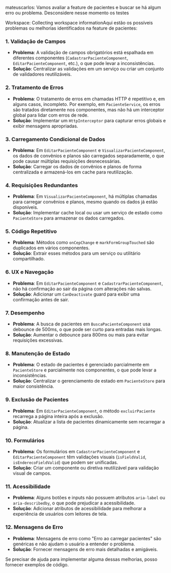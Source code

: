 mateuscarlos: Vamos avaliar a feature de pacientes e buscar se há algum erro ou problema.  Desconsidere nesse momento os testes

Workspace: Collecting workspace informationAqui estão os possíveis problemas ou melhorias identificados na feature de pacientes:

### 1. **Validação de Campos**
- **Problema**: A validação de campos obrigatórios está espalhada em diferentes componentes (`CadastrarPacienteComponent`, `EditarPacienteComponent`, etc.), o que pode levar a inconsistências.
- **Solução**: Centralizar as validações em um serviço ou criar um conjunto de validadores reutilizáveis.

### 2. **Tratamento de Erros**
- **Problema**: O tratamento de erros em chamadas HTTP é repetitivo e, em alguns casos, incompleto. Por exemplo, em `PacienteService`, os erros são tratados diretamente nos componentes, mas não há um interceptor global para lidar com erros de rede.
- **Solução**: Implementar um `HttpInterceptor` para capturar erros globais e exibir mensagens apropriadas.

### 3. **Carregamento Condicional de Dados**
- **Problema**: Em `EditarPacienteComponent` e `VisualizarPacienteComponent`, os dados de convênios e planos são carregados separadamente, o que pode causar múltiplas requisições desnecessárias.
- **Solução**: Carregar os dados de convênios e planos de forma centralizada e armazená-los em cache para reutilização.

### 4. **Requisições Redundantes**
- **Problema**: Em `VisualizarPacienteComponent`, há múltiplas chamadas para carregar convênios e planos, mesmo quando os dados já estão disponíveis.
- **Solução**: Implementar cache local ou usar um serviço de estado como `PacienteStore` para armazenar os dados carregados.

### 5. **Código Repetitivo**
- **Problema**: Métodos como `onCepChange` e `markFormGroupTouched` são duplicados em vários componentes.
- **Solução**: Extrair esses métodos para um serviço ou utilitário compartilhado.

### 6. **UX e Navegação**
- **Problema**: Em `EditarPacienteComponent` e `CadastrarPacienteComponent`, não há confirmação ao sair da página com alterações não salvas.
- **Solução**: Adicionar um `CanDeactivate` guard para exibir uma confirmação antes de sair.

### 7. **Desempenho**
- **Problema**: A busca de pacientes em `BuscaPacienteComponent` usa debounce de 500ms, o que pode ser curto para entradas mais longas.
- **Solução**: Aumentar o debounce para 800ms ou mais para evitar requisições excessivas.

### 8. **Manutenção de Estado**
- **Problema**: O estado de pacientes é gerenciado parcialmente em `PacienteStore` e parcialmente nos componentes, o que pode levar a inconsistências.
- **Solução**: Centralizar o gerenciamento de estado em `PacienteStore` para maior consistência.

### 9. **Exclusão de Pacientes**
- **Problema**: Em `EditarPacienteComponent`, o método `excluirPaciente` recarrega a página inteira após a exclusão.
- **Solução**: Atualizar a lista de pacientes dinamicamente sem recarregar a página.

### 10. **Formulários**
- **Problema**: Os formulários em `CadastrarPacienteComponent` e `EditarPacienteComponent` têm validações visuais (`isFieldValid`, `isEnderecoFieldValid`) que podem ser unificadas.
- **Solução**: Criar um componente ou diretiva reutilizável para validação visual de campos.

### 11. **Acessibilidade**
- **Problema**: Alguns botões e inputs não possuem atributos `aria-label` ou `aria-describedby`, o que pode prejudicar a acessibilidade.
- **Solução**: Adicionar atributos de acessibilidade para melhorar a experiência de usuários com leitores de tela.

### 12. **Mensagens de Erro**
- **Problema**: Mensagens de erro como "Erro ao carregar pacientes" são genéricas e não ajudam o usuário a entender o problema.
- **Solução**: Fornecer mensagens de erro mais detalhadas e amigáveis.

Se precisar de ajuda para implementar alguma dessas melhorias, posso fornecer exemplos de código.
